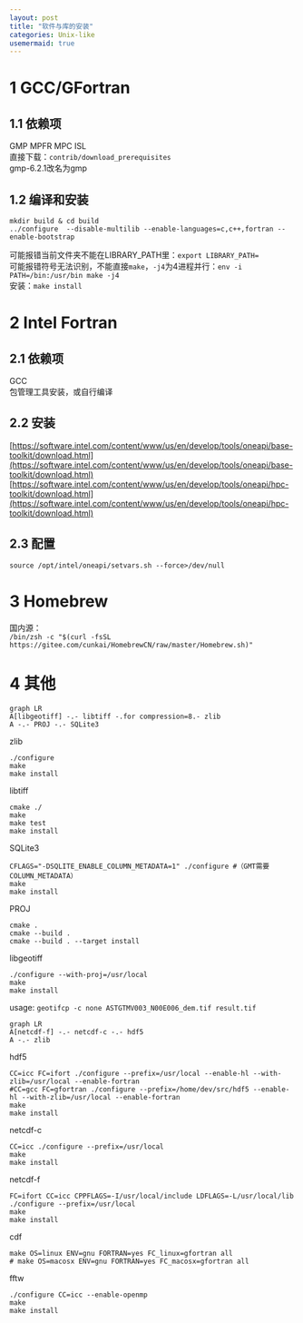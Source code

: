 ```yaml
---
layout: post
title: "软件与库的安装"
categories: Unix-like
usemermaid: true
---
```


# 1 GCC/GFortran
## 1.1 依赖项
GMP MPFR MPC ISL<br />直接下载：`contrib/download_prerequisites`<br />gmp-6.2.1改名为gmp
## 1.2 编译和安装
`mkdir build & cd build`<br />`../configure  --disable-multilib --enable-languages=c,c++,fortran --enable-bootstrap`

可能报错当前文件夹不能在LIBRARY_PATH里：`export LIBRARY_PATH=`<br />可能报错符号无法识别，不能直接`make`，`-j4`为4进程并行：`env -i PATH=/bin:/usr/bin make -j4`<br />安装：`make install`

# 2 Intel Fortran
## 2.1 依赖项
GCC<br />包管理工具安装，或自行编译
## 2.2 安装
[https://software.intel.com/content/www/us/en/develop/tools/oneapi/base-toolkit/download.html](https://software.intel.com/content/www/us/en/develop/tools/oneapi/base-toolkit/download.html)<br />[https://software.intel.com/content/www/us/en/develop/tools/oneapi/hpc-toolkit/download.html](https://software.intel.com/content/www/us/en/develop/tools/oneapi/hpc-toolkit/download.html)
## 2.3 配置
`source /opt/intel/oneapi/setvars.sh --force>/dev/null`

# 3 Homebrew
国内源：<br />`/bin/zsh -c "$(curl -fsSL https://gitee.com/cunkai/HomebrewCN/raw/master/Homebrew.sh)"`
# 4 其他
```mermaid
graph LR
A[libgeotiff] -.- libtiff -.for compression=8.- zlib
A -.- PROJ -.- SQLite3
```
zlib
```shell
./configure
make
make install
```
libtiff
```shell
cmake ./
make
make test
make install
```
SQLite3
```shell
CFLAGS="-DSQLITE_ENABLE_COLUMN_METADATA=1" ./configure #（GMT需要COLUMN_METADATA）
make
make install
```
PROJ
```shell
cmake .
cmake --build .
cmake --build . --target install

```
libgeotiff
```shell
./configure --with-proj=/usr/local
make
make install
```
usage: `geotifcp -c none ASTGTMV003_N00E006_dem.tif result.tif`

```mermaid
graph LR
A[netcdf-f] -.- netcdf-c -.- hdf5
A -.- zlib
```
hdf5
```shell
CC=icc FC=ifort ./configure --prefix=/usr/local --enable-hl --with-zlib=/usr/local --enable-fortran
#CC=gcc FC=gfortran ./configure --prefix=/home/dev/src/hdf5 --enable-hl --with-zlib=/usr/local --enable-fortran
make
make install
```
netcdf-c
```
CC=icc ./configure --prefix=/usr/local
make
make install
```
netcdf-f
```shell
FC=ifort CC=icc CPPFLAGS=-I/usr/local/include LDFLAGS=-L/usr/local/lib ./configure --prefix=/usr/local
make
make install
```
cdf
```shell
make OS=linux ENV=gnu FORTRAN=yes FC_linux=gfortran all
# make OS=macosx ENV=gnu FORTRAN=yes FC_macosx=gfortran all
```
fftw
```shell
./configure CC=icc --enable-openmp
make
make install
```
